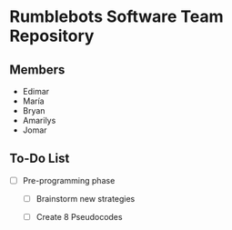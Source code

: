 # Rumblebots Software Team Repository




## Members
  - Edimar
  - María
  - Bryan
  - Amarilys
  - Jomar 
  
## To-Do List
  - [ ] Pre-programming phase
     - [ ] Brainstorm new strategies
     - [ ] Create 8 Pseudocodes
   
